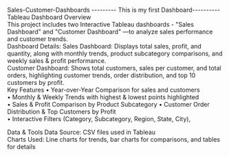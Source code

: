Sales-Customer-Dashboards
--------- This is my first Dashboard----------
 Tableau Dashboard Overview  
This project includes two Interactive Tableau dashboards - "Sales Dashboard" and "Customer Dashboard" —to analyze sales performance and customer trends.  
 Dashboard Details:
Sales Dashboard: Displays total sales, profit, and quantity, along with monthly trends, product subcategory comparisons, and weekly sales & profit performance.  
Customer Dashboard: Shows total customers, sales per customer, and total orders, highlighting customer trends, order distribution, and top 10 customers by profit.  
Key Features 
•	Year-over-Year Comparison for sales and customers  
•	Monthly & Weekly Trends with highest & lowest points highlighted  
•	Sales & Profit Comparison by Product Subcategory 
•	Customer Order Distribution & Top Customers by Profit  
•	Interactive Filters (Category, Subcategory, Region, State, City),  

Data & Tools 
Data Source: CSV files used in Tableau  
Charts Used: Line charts for trends, bar charts for comparisons, and tables for details  


